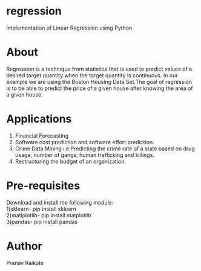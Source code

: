 # regression
Implementation of Linear Regression using Python

# About
Regression is a technique from statistics that is used to predict values of a desired target quantity when the target quantity is continuous. In our example we are using the Boston Housing Data Set.The goal of regression is to be able to predict the price of a given house after knowing the area of a given house.
 
# Applications 
1) Financial Forecasting <br>
2) Software cost prediction and software effort prediction.<br>
3) Crime Data Mining i.e Predicting the crime rate of a state based on drug usage, number of gangs, human trafficking and killings. <br>
4) Restructuring the budget of an organization. <br>

# Pre-requisites
Download and install the following module: <br> 
1)sklearn- pip install sklearn <br>
2)matlplotlib- pip install matplotlib <br>
3)pandas- pip install pandas <br>

# Author
Pranav Raikote

